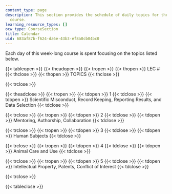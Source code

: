 ```yaml
---
content_type: page
description: This section provides the schedule of daily topics for the week-long
  course.
learning_resource_types: []
ocw_type: CourseSection
title: Calendar
uid: 683af87b-f624-da6e-43b3-ef8a0cb04bc0
---
```


Each day of this week-long course is spent focusing on the topics listed below.

{{< tableopen >}}
{{< theadopen >}}
{{< tropen >}}
{{< thopen >}}
LEC #
{{< thclose >}}
{{< thopen >}}
TOPICS
{{< thclose >}}

{{< trclose >}}

{{< theadclose >}}
{{< tropen >}}
{{< tdopen >}}
1
{{< tdclose >}}
{{< tdopen >}}
Scientific Misconduct, Record Keeping, Reporting Results, and Data Selection
{{< tdclose >}}

{{< trclose >}}
{{< tropen >}}
{{< tdopen >}}
2
{{< tdclose >}}
{{< tdopen >}}
Mentoring, Authorship, Collaboration
{{< tdclose >}}

{{< trclose >}}
{{< tropen >}}
{{< tdopen >}}
3
{{< tdclose >}}
{{< tdopen >}}
Human Subjects
{{< tdclose >}}

{{< trclose >}}
{{< tropen >}}
{{< tdopen >}}
4
{{< tdclose >}}
{{< tdopen >}}
Animal Care and Use
{{< tdclose >}}

{{< trclose >}}
{{< tropen >}}
{{< tdopen >}}
5
{{< tdclose >}}
{{< tdopen >}}
Intellectual Property, Patents, Conflict of Interest
{{< tdclose >}}

{{< trclose >}}

{{< tableclose >}}